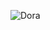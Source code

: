 ![`Dora`](https://occ-0-2794-2219.1.nflxso.net/dnm/api/v6/9pS1daC2n6UGc3dUogvWIPMR_OU/AAAABdUq1AkZ8opLu89fSiPYhj2BrL5cpBQONwdLESYWZLNcVasBLybwTRNOylCLf0J50SF17rdiLlwQmHYsksyZY9dXJMGUDi8T3A08uWvSM6OfF6le.jpg?r=993)
